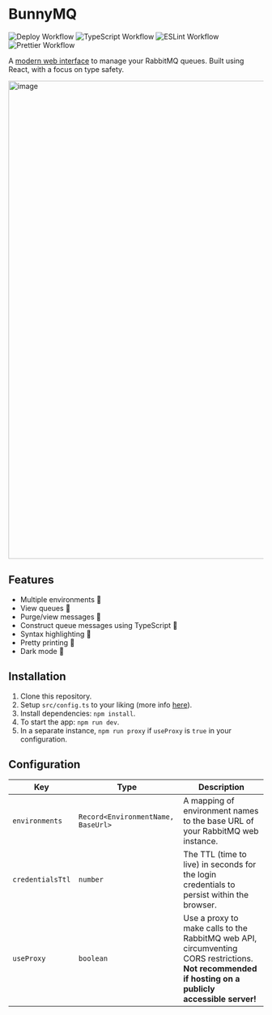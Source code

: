 # BunnyMQ

![Deploy Workflow](https://github.com/yrnehli/bunnymq/actions/workflows/deploy.yml/badge.svg)
![TypeScript Workflow](https://github.com/yrnehli/bunnymq/actions/workflows/tsc.yml/badge.svg)
![ESLint Workflow](https://github.com/yrnehli/bunnymq/actions/workflows/eslint.yml/badge.svg)
![Prettier Workflow](https://github.com/yrnehli/bunnymq/actions/workflows/prettier.yml/badge.svg)

A [modern web interface](https://github.com/yrnehli/bunnymq) to manage your RabbitMQ queues. Built using React, with a focus on type safety.

<img width="945" alt="image" src="https://github.com/yrnehli/bunnymq/assets/44710606/68bc16c6-d2eb-4d07-9a6a-d223d8657752">

## Features

-   Multiple environments 🌲
-   View queues 🔁
-   Purge/view messages 👀
-   Construct queue messages using TypeScript 🚧
-   Syntax highlighting 🎨
-   Pretty printing 💅
-   Dark mode 🌚

## Installation

1. Clone this repository.
2. Setup `src/config.ts` to your liking (more info [here](#configuration)).
3. Install dependencies: `npm install`.
4. To start the app: `npm run dev`.
5. In a separate instance, `npm run proxy` if `useProxy` is `true` in your configuration.

## Configuration

| Key              | Type                               | Description                                                                                                                                         |
| ---------------- | ---------------------------------- | --------------------------------------------------------------------------------------------------------------------------------------------------- |
| `environments`   | `Record<EnvironmentName, BaseUrl>` | A mapping of environment names to the base URL of your RabbitMQ web instance.                                                                       |
| `credentialsTtl` | `number`                           | The TTL (time to live) in seconds for the login credentials to persist within the browser.                                                          |
| `useProxy`       | `boolean`                          | Use a proxy to make calls to the RabbitMQ web API, circumventing CORS restrictions. **Not recommended if hosting on a publicly accessible server!** |
